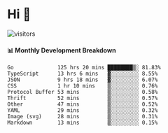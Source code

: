 # Hi 👋
 
![visitors](https://visitor-badge.glitch.me/badge?page_id=sorcererxw.sorcererx)

#### 📊 Monthly Development Breakdown

<!--START_SECTION:waka-->
```text
Go              125 hrs 20 mins ████████▒░ 81.83%
TypeScript      13 hrs 6 mins   ▓░░░░░░░░░ 8.55%
JSON            9 hrs 18 mins   ▓░░░░░░░░░ 6.07%
CSS             1 hr 10 mins    ▒░░░░░░░░░ 0.76%
Protocol Buffer 53 mins         ▒░░░░░░░░░ 0.58%
Thrift          52 mins         ▒░░░░░░░░░ 0.57%
Other           47 mins         ▒░░░░░░░░░ 0.52%
YAML            29 mins         ▒░░░░░░░░░ 0.32%
Image (svg)     28 mins         ▒░░░░░░░░░ 0.31%
Markdown        13 mins         ▒░░░░░░░░░ 0.15%
```
<!--END_SECTION:waka-->
